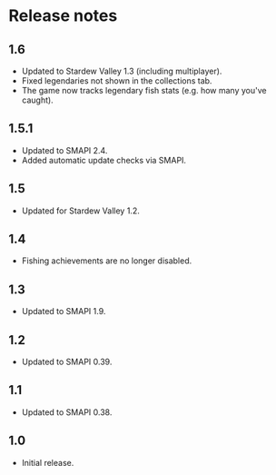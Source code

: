 # Release notes
## 1.6
* Updated to Stardew Valley 1.3 (including multiplayer).
* Fixed legendaries not shown in the collections tab.
* The game now tracks legendary fish stats (e.g. how many you've caught).

## 1.5.1
* Updated to SMAPI 2.4.
* Added automatic update checks via SMAPI.

## 1.5
* Updated for Stardew Valley 1.2.

## 1.4
* Fishing achievements are no longer disabled.

## 1.3
* Updated to SMAPI 1.9.

## 1.2
* Updated to SMAPI 0.39.

## 1.1
* Updated to SMAPI 0.38.

## 1.0
* Initial release.
